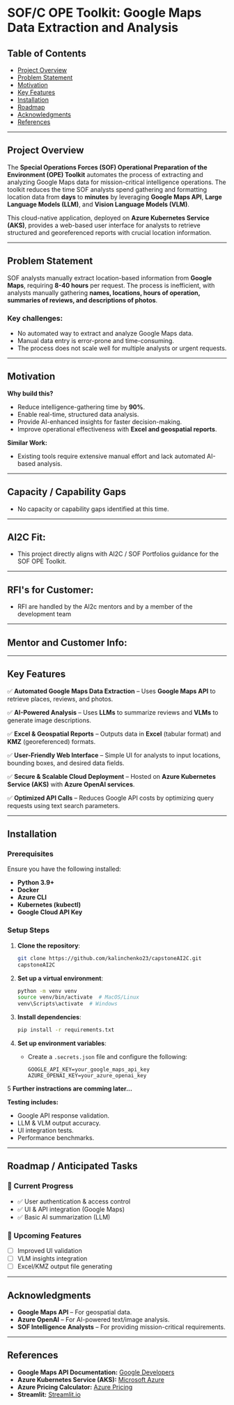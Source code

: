 # SOF/C OPE Toolkit: Google Maps Data Extraction and Analysis

## Table of Contents
- [Project Overview](#project-overview)
- [Problem Statement](#problem-statement)
- [Motivation](#motivation)
- [Key Features](#key-features)
- [Installation](#installation)
- [Roadmap](#roadmap)
- [Acknowledgments](#acknowledgments)
- [References](#references)

---

## Project Overview

The **Special Operations Forces (SOF) Operational Preparation of the Environment (OPE) Toolkit** automates the process of extracting and analyzing Google Maps data for mission-critical intelligence operations. The toolkit reduces the time SOF analysts spend gathering and formatting location data from **days** to **minutes** by leveraging **Google Maps API**, **Large Language Models (LLM)**, and **Vision Language Models (VLM)**.

This cloud-native application, deployed on **Azure Kubernetes Service (AKS)**, provides a web-based user interface for analysts to retrieve structured and georeferenced reports with crucial location information.

---

## Problem Statement

SOF analysts manually extract location-based information from **Google Maps**, requiring **8-40 hours** per request. The process is inefficient, with analysts manually gathering **names, locations, hours of operation, summaries of reviews, and descriptions of photos**.

### Key challenges:
- No automated way to extract and analyze Google Maps data.
- Manual data entry is error-prone and time-consuming.
- The process does not scale well for multiple analysts or urgent requests.

---

## Motivation

**Why build this?**
- Reduce intelligence-gathering time by **90%**.
- Enable real-time, structured data analysis.
- Provide AI-enhanced insights for faster decision-making.
- Improve operational effectiveness with **Excel and geospatial reports**.

**Similar Work:**
- Existing tools require extensive manual effort and lack automated AI-based analysis.

---

## Capacity / Capability Gaps
- No capacity or capability gaps identified at this time.

---

## AI2C Fit:
- This project directly aligns with AI2C / SOF Portfolios guidance for the SOF OPE Toolkit.

---

## RFI's for Customer:
- RFI are handled by the AI2c mentors and by a member of the development team

---

## Mentor and Customer Info:

---

## Key Features

✅ **Automated Google Maps Data Extraction** – Uses **Google Maps API** to retrieve places, reviews, and photos.

✅ **AI-Powered Analysis** – Uses **LLMs** to summarize reviews and **VLMs** to generate image descriptions.

✅ **Excel & Geospatial Reports** – Outputs data in **Excel** (tabular format) and **KMZ** (georeferenced) formats.

✅ **User-Friendly Web Interface** – Simple UI for analysts to input locations, bounding boxes, and desired data fields.

✅ **Secure & Scalable Cloud Deployment** – Hosted on **Azure Kubernetes Service (AKS)** with **Azure OpenAI services**.

✅ **Optimized API Calls** – Reduces Google API costs by optimizing query requests using text search parameters.

---

## Installation

### Prerequisites
Ensure you have the following installed:
- **Python 3.9+**
- **Docker**
- **Azure CLI**
- **Kubernetes (kubectl)**
- **Google Cloud API Key**

### Setup Steps
1. **Clone the repository**:
   ```sh
   git clone https://github.com/kalinchenko23/capstoneAI2C.git
   capstoneAI2C
   ```

2. **Set up a virtual environment**:
   ```sh
   python -m venv venv
   source venv/bin/activate  # MacOS/Linux
   venv\Scripts\activate  # Windows
   ```

3. **Install dependencies**:
   ```sh
   pip install -r requirements.txt
   ```

4. **Set up environment variables**:
   - Create a `.secrets.json` file and configure the following:
     ```
     GOOGLE_API_KEY=your_google_maps_api_key
     AZURE_OPENAI_KEY=your_azure_openai_key
     ```

5 **Further instractions are comming later...**

**Testing includes:**
- Google API response validation.
- LLM & VLM output accuracy.
- UI integration tests.
- Performance benchmarks.

---

## Roadmap / Anticipated Tasks

### 📌 Current Progress
- ✅ User authentication & access control
- ✅ UI & API integration (Google Maps)
- ✅ Basic AI summarization (LLM)


### 🚀 Upcoming Features
- [ ] Improved UI validation
- [ ] VLM insights integration
- [ ] Excel/KMZ output file generating

---

## Acknowledgments

- **Google Maps API** – For geospatial data.
- **Azure OpenAI** – For AI-powered text/image analysis.
- **SOF Intelligence Analysts** – For providing mission-critical requirements.

---

## References

- **Google Maps API Documentation:** [Google Developers](https://developers.google.com/maps/documentation/places/web-service)
- **Azure Kubernetes Service (AKS):** [Microsoft Azure](https://azure.microsoft.com/en-us/products/kubernetes-service)
- **Azure Pricing Calculator:** [Azure Pricing](https://azure.microsoft.com/en-us/pricing/calculator/)
- **Streamlit:** [Streamlit.io](https://streamlit.io/)
